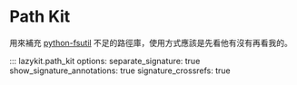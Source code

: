 # Path Kit

用來補充 [python-fsutil](https://github.com/fabiocaccamo/python-fsutil/) 不足的路徑庫，使用方式應該是先看他有沒有再看我的。

::: lazykit.path_kit
    options:
      separate_signature: true
      show_signature_annotations: true
      signature_crossrefs: true

